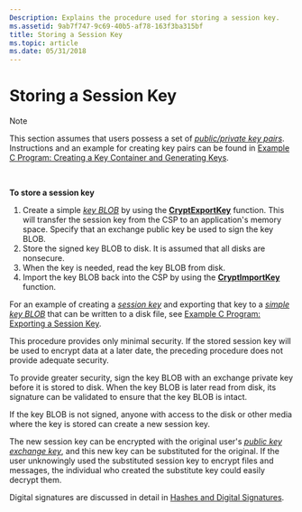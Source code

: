 ```yaml
---
Description: Explains the procedure used for storing a session key.
ms.assetid: 9ab7f747-9c69-40b5-af78-163f3ba315bf
title: Storing a Session Key
ms.topic: article
ms.date: 05/31/2018
---
```


# Storing a Session Key

> [!Note]  
> This section assumes that users possess a set of [*public/private key pairs*](../secgloss/p-gly.md). Instructions and an example for creating key pairs can be found in [Example C Program: Creating a Key Container and Generating Keys](example-c-program-creating-a-key-container-and-generating-keys.md).

 

**To store a session key**

1.  Create a simple [*key BLOB*](../secgloss/k-gly.md) by using the [**CryptExportKey**](/windows/desktop/api/Wincrypt/nf-wincrypt-cryptexportkey) function. This will transfer the session key from the CSP to an application's memory space. Specify that an exchange public key be used to sign the key BLOB.
2.  Store the signed key BLOB to disk. It is assumed that all disks are nonsecure.
3.  When the key is needed, read the key BLOB from disk.
4.  Import the key BLOB back into the CSP by using the [**CryptImportKey**](/windows/desktop/api/Wincrypt/nf-wincrypt-cryptimportkey) function.

For an example of creating a [*session key*](../secgloss/s-gly.md) and exporting that key to a [*simple key BLOB*](../secgloss/s-gly.md) that can be written to a disk file, see [Example C Program: Exporting a Session Key](example-c-program-exporting-a-session-key.md).

This procedure provides only minimal security. If the stored session key will be used to encrypt data at a later date, the preceding procedure does not provide adequate security.

To provide greater security, sign the key BLOB with an exchange private key before it is stored to disk. When the key BLOB is later read from disk, its signature can be validated to ensure that the key BLOB is intact.

If the key BLOB is not signed, anyone with access to the disk or other media where the key is stored can create a new session key.

The new session key can be encrypted with the original user's [*public key*](../secgloss/p-gly.md) [*exchange key*](../secgloss/e-gly.md), and this new key can be substituted for the original. If the user unknowingly used the substituted session key to encrypt files and messages, the individual who created the substitute key could easily decrypt them.

Digital signatures are discussed in detail in [Hashes and Digital Signatures](hashes-and-digital-signatures.md).

 

 